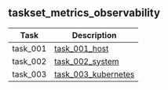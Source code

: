 ## taskset_metrics_observability

| Task     | Description                                |
|----------|--------------------------------------------|
| task_001 | [task_001_host](task_001_host)             |
| task_002 | [task_002_system](task_002_system)         |
| task_003 | [task_003_kubernetes](task_003_kubernetes) |

